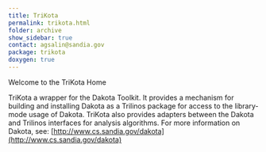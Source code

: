 ```yaml
---
title: TriKota
permalink: trikota.html
folder: archive
show_sidebar: true
contact: agsalin@sandia.gov
package: trikota
doxygen: true
---
```


Welcome to the TriKota Home

TriKota a wrapper for the Dakota Toolkit. It provides a mechanism for building and installing Dakota as a Trilinos package for access to the library-mode usage of Dakota. 
TriKota also provides adapters between the Dakota and Trilinos interfaces for analysis algorithms. 
For more information on Dakota, see: [http://www.cs.sandia.gov/dakota](http://www.cs.sandia.gov/dakota)

